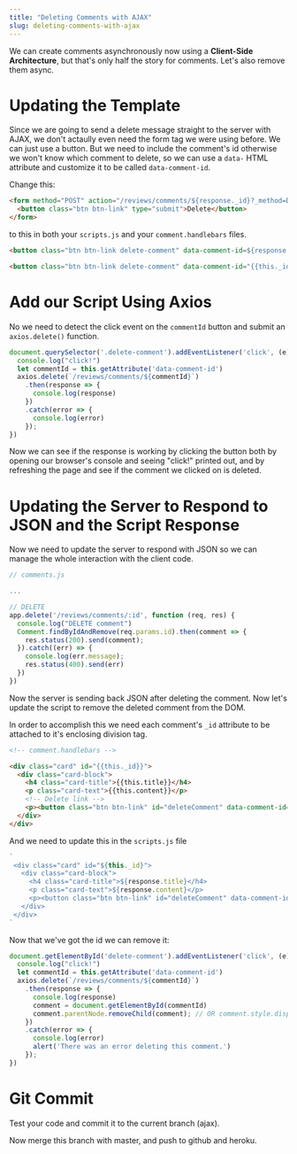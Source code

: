 ```yaml
---
title: "Deleting Comments with AJAX"
slug: deleting-comments-with-ajax
---
```


We can create comments asynchronously now using a **Client-Side Architecture**, but that's only half the story for comments. Let's also remove them async.

# Updating the Template

Since we are going to send a delete message straight to the server with AJAX, we don't actaully even need the form tag we were using before. We can just use a button. But we need to include the comment's id otherwise we won't know which comment to delete, so we can use a `data-` HTML attribute and customize it to be called `data-comment-id`.

Change this:

```HTML
<form method="POST" action="/reviews/comments/${response._id}?_method=DELETE">
  <button class="btn btn-link" type="submit">Delete</button>
</form>

```

to this in both your `scripts.js` and your `comment.handlebars` files.

```html
<button class="btn btn-link delete-comment" data-comment-id=${response._id}>Delete</button>

<button class="btn btn-link delete-comment" data-comment-id="{{this._id}}">Delete</button>
```

# Add our Script Using Axios

No we need to detect the click event on the `commentId` button and submit an `axios.delete()` function.

```js
document.querySelector('.delete-comment').addEventListener('click', (e) => {
  console.log("click!")
  let commentId = this.getAttribute('data-comment-id')
  axios.delete(`/reviews/comments/${commentId}`)
    .then(response => {
      console.log(response)
    })
    .catch(error => {
      console.log(error)
    });
})
```

Now we can see if the response is working by clicking the button both by opening our browser's console and seeing "click!" printed out, and by refreshing the page and see if the comment we clicked on is deleted.

# Updating the Server to Respond to JSON and the Script Response

Now we need to update the server to respond with JSON so we can manage the whole interaction with the client code.

```js
// comments.js

...

// DELETE
app.delete('/reviews/comments/:id', function (req, res) {
  console.log("DELETE comment")
  Comment.findByIdAndRemove(req.params.id).then(comment => {
    res.status(200).send(comment);
  }).catch((err) => {
    console.log(err.message);
    res.status(400).send(err)
  })
})
```

Now the server is sending back JSON after deleting the comment. Now let's update the script to remove the deleted comment from the DOM.

In order to accomplish this we need each comment's `_id` attribute to be attached to it's enclosing division tag.

```HTML
<!-- comment.handlebars -->

<div class="card" id="{{this._id}}">
  <div class="card-block">
    <h4 class="card-title">{{this.title}}</h4>
    <p class="card-text">{{this.content}}</p>
    <!-- Delete link -->
    <p><button class="btn btn-link" id="deleteComment" data-comment-id=${response._id}>Delete</button></p>
  </div>
</div>
```

And we need to update this in the `scripts.js` file

```js
`
 <div class="card" id="${this._id}">
   <div class="card-block">
     <h4 class="card-title">${response.title}</h4>
     <p class="card-text">${response.content}</p>
     <p><button class="btn btn-link" id="deleteComment" data-comment-id=${response._id}>Delete</button></p>
   </div>
 </div>
`
```

Now that we've got the id we can remove it:

```js
document.getElementById('delete-comment').addEventListener('click', (e) => {
  console.log("click!")
  let commentId = this.getAttribute('data-comment-id')
  axios.delete(`/reviews/comments/${commentId}`)
    .then(response => {
      console.log(response)
      comment = document.getElementById(commentId)
      comment.parentNode.removeChild(comment); // OR comment.style.display = 'none';
    })
    .catch(error => {
      console.log(error)
      alert('There was an error deleting this comment.')
    });
})
```

# Git Commit

Test your code and commit it to the current branch (ajax).

Now merge this branch with master, and push to github and heroku.
